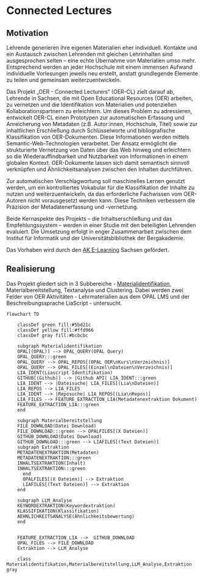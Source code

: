 # Connected Lectures

## Motivation 

Lehrende generieren ihre eigenen Materialien eher individuell. Kontakte und ein Austausch zwischen Lehrenden mit gleichen Lehrinhalten sind ausgesprochen selten – eine echte Übernahme von Materialien umso mehr. Entsprechend werden an jeder Hochschule mit einem immensen Aufwand individuelle Vorlesungen jeweils neu erstellt, anstatt grundlegende Elemente zu teilen und gemeinsam weiterzuentwickeln.

Das Projekt „OER - Connected Lecturers“ (OER-CL) zielt darauf ab, Lehrende in Sachsen, die mit Open Educational Resources (OER) arbeiten, zu vernetzen und die Identifikation von Materialien und potenziellen Kollaborationspartnern zu erleichtern. Um dieses Problem zu adressieren, entwickelt OER-CL einen Prototypen zur automatischen Erfassung und Anreicherung von Metadaten (z.B. Autor:innen, Hochschule, Titel) sowie zur inhaltlichen Erschließung durch Schlüsselworte und bibliografische Klassifikation von OER-Dokumenten. Diese Informationen werden mittels Semantic-Web-Technologien verarbeitet. Der Ansatz ermöglicht die strukturierte Vernetzung von Daten über das Web hinweg und erleichtern so die Wiederauffindbarkeit und Nutzbarkeit von Informationen in einem globalen Kontext. OER-Dokumente lassen sich damit semantisch sinnvoll verknüpfen und Ähnlichkeitsanalysen zwischen den Inhalten durchführen.

Zur automatischen Verschlagwortung soll maschinelles Lernen genutzt werden, um ein kontrolliertes Vokabular für die Klassifikation der Inhalte zu nutzen und weiterzuentwickeln, da das erforderliche Fachwissen vom OER-Autoren nicht vorausgesetzt werden kann. Diese Techniken verbessern die Präzision der Metadatenerfassung und -vernetzung.

Beide Kernaspekte des Projekts – die Inhaltserschließung und das Empfehlungssystem – werden in einer Studie mit den beteiligten Lehrenden evaluiert. Die Umsetzung erfolgt in enger Zusammenarbeit zwischen dem Institut für Informatik und der Universitätsbibliothek der Bergakademie.

Das Vorhaben wird durch den [AK E-Learning](https://bildungsportal.sachsen.de/portal/parentpage/institutionen/arbeitskreis-e-learning-der-lrk-sachsen/) Sachsen gefördert.

## Realisierung 

Das Projekt gliedert sich in 3 Subbereiche - [Materialidentifikation](https://github.com/TUBAF-IFI-ConnectedLecturer/Materialidentifikation), Materialbereitstellung, Textanalyse und Clustering. Dabei werden zwei Felder von OER Aktivitäten - Lehrmaterialien aus dem OPAL LMS und der Beschreibungssprache LiaScript - untersucht.

```mermaid
flowchart TD

    classDef green fill:#5bd21c
    classDef yellow fill:#ffd966
    classDef gray fill:#bcbcbc

    subgraph Materialidentifikation
    OPAL[(OPAL)] --> OPAL_QUERY(OPAL Query)
    OPAL_QUERY:::green
    OPAL_QUERY --> OPAL_REPOS[(OPAL OER\nKurs\nVerzeichnis)]
    OPAL_QUERY --> OPAL_FILES[(Einzel\nDateien\nVerzeichnis)]
    LIA_IDENT(Liascript Identifikation)
    GITHUB[(Github)] --> |Github API| LIA_IDENT:::green
    LIA_IDENT --> |Dateisuche| LIA_FILES[(Lia\nDateien)]
    LIA_REPOS --> LIA_FILES
    LIA_IDENT --> |Reposuche| LIA_REPOS[(Lia\nRepos)]
    LIA_FILES --> FEATURE_EXTRACTION_LIA(Metadatenextraktion Dokument)
    FEATURE_EXTRACTION_LIA:::green
    end

    subgraph Materialbereitstellung
    FILE_DOWNLOAD(Datei Download)
    FILE_DOWNLOAD:::green --> OPALFILES[(X Dateien)]
    GITHUB_DOWNLOAD(Datei Download)
    GITHUB_DOWNLOAD:::green --> LIAFILES[(Text Dateien)]
    subgraph Extraktion
    METADATENEXTRAKTION(Metadaten)
    METADATENEXTRAKTION:::green
    INHALTSEXTRAKTION(Inhalt)
    INHALTSEXTRAKTION:::green
      end
      OPALFILES[(X Dateien)] --> Extraktion
      LIAFILES[(Text Dateien)] --> Extraktion
    end

    subgraph LLM_Analyse
    KEYWORDEXTRAKTION(Keywordextraktion) 
    KLASSIFIKATION(Klassifikation)
    AEHNLICHKEITSANALYSE(Ähnlichkeitsbewertung)
    end


    FEATURE_EXTRACTION_LIA -->  GITHUB_DOWNLOAD
    OPAL_FILES --> FILE_DOWNLOAD
    Extraktion --> LLM_Analyse

    class Materialidentifikation,Materialbereitstellung,LLM_Analyse,Extraktion gray
```
